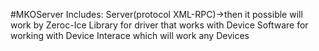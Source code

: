 #MKOServer
Includes: Server(protocol XML-RPC)->then it possible will work by Zeroc-Ice 
Library for driver that works with Device 
Software for working with Device 
Interace which will work any Devices
